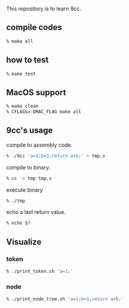 This repository is to learn 9cc.

## compile codes
```sh
% make all
```

## how to test
```sh
% make test
```

## MacOS support
```sh
% make clean
% CFLAGS=-DMAC_FLAG make all
```

## 9cc's usage
 compile to assembly code.
```sh
% ./9cc 'a=1;b=1;return a+b;' > tmp.s
```
 compile to binary.
```sh
% cc -o tmp tmp.s
```
 execute binary
```sh
% ./tmp
```
 echo a last return value.
```sh
% echo $?
```

## Visualize
### token
```sh
% ./print_token.sh 'a=1;'
```

### node 
```sh
% ./print_node_tree.sh 'a=1;b=1;return a+b;'
```
